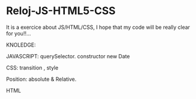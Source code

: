 # Reloj-JS-HTML5-CSS
It is a exercice about JS/HTML/CSS, I hope that my code will be really clear for you!!...

KNOLEDGE:

JAVASCRIPT: querySelector. constructor new Date

CSS: transition , style

Position: absolute & Relative.

HTML
